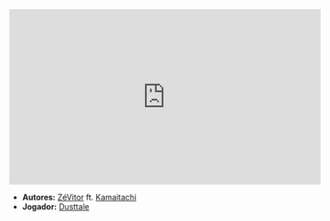 <iframe width="560" height="315" src="https://www.youtube.com/embed/RoqYX1VyvpY?si=eDX5RbGD4I3yxQma" title="YouTube video player" frameborder="0" allow="accelerometer; autoplay; clipboard-write; encrypted-media; gyroscope; picture-in-picture; web-share" referrerpolicy="strict-origin-when-cross-origin" allowfullscreen></iframe>

- **Autores:** [ZéVitor](../Autores/ZéVitor.md) ft. [Kamaitachi](../Autores/Kamaitachi.md)
- **Jogador:** [Dusttale](content/Jogadores/Dusttale.md)